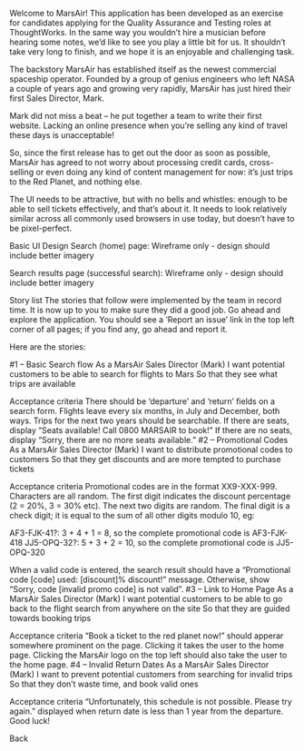 Welcome to MarsAir!
This application has been developed as an exercise for candidates applying for the Quality Assurance and Testing roles at ThoughtWorks. In the same way you wouldn’t hire a musician before hearing some notes, we’d like to see you play a little bit for us. It shouldn’t take very long to finish, and we hope it is an enjoyable and challenging task.

The backstory
MarsAir has established itself as the newest commercial spaceship operator. Founded by a group of genius engineers who left NASA a couple of years ago and growing very rapidly, MarsAir has just hired their first Sales Director, Mark.

Mark did not miss a beat – he put together a team to write their first website. Lacking an online presence when you’re selling any kind of travel these days is unacceptable!

So, since the first release has to get out the door as soon as possible, MarsAir has agreed to not worry about processing credit cards, cross-selling or even doing any kind of content management for now: it’s just trips to the Red Planet, and nothing else.

The UI needs to be attractive, but with no bells and whistles: enough to be able to sell tickets effectively, and that’s about it. It needs to look relatively similar across all commonly used browsers in use today, but doesn’t have to be pixel-perfect.

Basic UI Design
Search (home) page:
Wireframe only - design should include better imagery

Search results page (successful search):
Wireframe only - design should include better imagery

Story list
The stories that follow were implemented by the team in record time. It is now up to you to make sure they did a good job. Go ahead and explore the application. You should see a ‘Report an issue’ link in the top left corner of all pages; if you find any, go ahead and report it.

Here are the stories:

#1 – Basic Search flow
As a MarsAir Sales Director (Mark)
I want potential customers to be able to search for flights to Mars
So that they see what trips are available

Acceptance criteria
There should be ‘departure’ and ‘return’ fields on a search form.
Flights leave every six months, in July and December, both ways.
Trips for the next two years should be searchable.
If there are seats, display “Seats available! Call 0800 MARSAIR to book!”
If there are no seats, display “Sorry, there are no more seats available.”
#2 – Promotional Codes
As a MarsAir Sales Director (Mark)
I want to distribute promotional codes to customers
So that they get discounts and are more tempted to purchase tickets

Acceptance criteria
Promotional codes are in the format XX9-XXX-999.
Characters are all random.
The first digit indicates the discount percentage (2 = 20%, 3 = 30% etc).
The next two digits are random.
The final digit is a check digit; it is equal to the sum of all other digits modulo 10, eg:

AF3-FJK-41?: 3 + 4 + 1 = 8, so the complete promotional code is AF3-FJK-418
JJ5-OPQ-32?: 5 + 3 + 2 = 10, so the complete promotional code is JJ5-OPQ-320

When a valid code is entered, the search result should have a “Promotional code [code] used: [discount]% discount!” message.
Otherwise, show “Sorry, code [invalid promo code] is not valid”.
#3 – Link to Home Page
As a MarsAir Sales Director (Mark)
I want potential customers to be able to go back to the flight search from anywhere on the site
So that they are guided towards booking trips

Acceptance criteria
“Book a ticket to the red planet now!” should apperar somewhere prominent on the page.
Clicking it takes the user to the home page.
Clicking the MarsAir logo on the top left should also take the user to the home page.
#4 – Invalid Return Dates
As a MarsAir Sales Director (Mark)
I want to prevent potential customers from searching for invalid trips
So that they don’t waste time, and book valid ones

Acceptance criteria
“Unfortunately, this schedule is not possible. Please try again.” displayed when return date is less than 1 year from the departure.
Good luck!

Back
